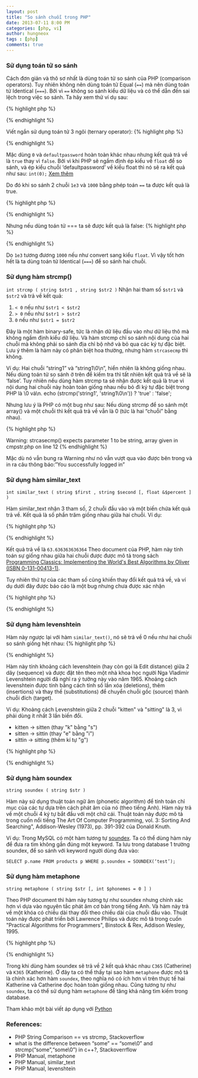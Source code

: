 ```yaml
---
layout: post
title: "So sánh chuỗi trong PHP"
date: 2013-07-11 8:00 PM
categories: [php, vi]
author: hungneox
tags : [php]
comments: true
---
```

### Sử dụng toán tử so sánh 
Cách đơn giản và thô sơ nhất là dùng toán tử so sánh của PHP (comparison operators). Tuy nhiên không nên dùng toán tử Equal (`==`) mà nên dùng toán tử Identical (`===`). Bởi vì `==` không so sánh kiểu dữ liệu và có thể dẫn đến sai lệch trong việc so sánh. Ta hãy xem thử ví dụ sau: 

{% highlight php %}
<?php
  $input = 0;
  if('defaultpassword' == $input){
   echo 'true';
  } else {
   echo 'false';
  }
?>
{% endhighlight %}  

Viết ngắn sử dụng toán tử 3 ngôi (ternary operator):
{% highlight php %} 
<?php
$input = 0;
echo ('defaultpassword' == $input) ? ‘true’ : ‘false’;
?>
{% endhighlight %}  

Mặc dùng `0` và `defaultpassword` hoàn toàn khác nhau nhưng kết quả trả về là `true` thay vì `false`. Bởi vì khi PHP sẽ ngầm định ép kiểu về `float` để so sánh, và ép kiểu chuỗi ‘defaultpassword’ về kiểu float thì nó sẽ ra kết quả như sau: `int(0);` [Xem thêm](http://php.net/manual/en/language.types.type-juggling.php)

Do đó khi so sánh 2 chuỗi `1e3` và `1000` bằng phép toán `==` ta được kết quả là true. 

{% highlight php %} 
<?php
echo ('1e3' == '1000') ? 'true' : 'false';
?>
{% endhighlight %} 

Nhưng nếu dùng toán tử === ta sẽ được kết quả là false: 
{% highlight php %} 
<?php
echo ('1e3' === '1000') ? 'true' : 'false';
?>
{% endhighlight %} 

Do `1e3` tương đương `1000` nếu như convert sang kiểu `float`. Vì vậy tốt hơn hết là ta dùng toán tử Identical (`===`) để so sánh hai chuỗi.

### Sử dụng hàm strcmp() 

`int strcmp ( string $str1 , string $str2 )`
Nhận hai tham số `$str1` và `$str2` và trả về kết quả:

1. `< 0` nếu như `$str1 < $str2`
2. `> 0` nếu như `$str1 > $str2`
2. `0` nếu như `$str1 = $str2`

Đây là một hàm binary-safe, tức là nhận dữ liệu đầu vào như dữ liệu thô mà không ngầm định kiểu dữ liệu. Và hàm strcmp chỉ so sánh nội dung của hai chuỗi mà không phải so sánh địa chỉ bộ nhớ và bỏ qua các ký tự đặc biệt. Lưu ý thêm là hàm này có phân biệt hoa thường, nhưng hàm `strcasecmp` thì không.

Ví dụ: Hai chuỗi “string1” và “string1\0\n”, hiển nhiên là không giống nhau. Nếu dùng toán tử so sánh ở trên để kiếm tra thì tất nhiên kết quả trả về sẽ là ‘false’. Tuy nhiên nếu dùng hàm strcmp ta sẽ nhận được kết quả là true vì nội dung hai chuỗi này hoàn toàn giống nhau nếu bỏ đi ký tự đặc biệt trong PHP là \0 và\n. 
echo (strcmp('string1', 'string1\0\n')) ? 'true' : 'false';

Nhưng lưu ý là PHP có một bug  như sau:  Nếu dùng strcmp để so sánh một array() và một chuỗi thì kết quả trả về vẫn là 0 (tức là hai “chuỗi” bằng nhau).

{% highlight php %} 
<?php
$pwd = isset($_GET[‘pwd’]) ? $_GET[‘pwd’] : '';
//tương đương $pwd = array();
 if ( strcasecmp( $pwd, 'password' ) == 0 ){
      echo 'You successfully logged in.';
}
?>
Warning: strcasecmp() expects parameter 1 to be string, array given in cmpstr.php on line 12
{% endhighlight %}

Mặc dù nó vẫn bung ra Warning như nó vẫn vượt qua vào được bên trong và in ra câu thông báo:”You successfully logged in”

### Sử dụng hàm similar_text 

`int similar_text ( string $first , string $second [, float &$percent ] )`

Hàm similar_text nhận 3 tham số, 2 chuỗi đầu vào và một biến chứa kết quả trả về. Kết quả là số phần trăm giống nhau giữa hai chuỗi. Ví dụ:

{% highlight php %} 
<?php
similar_text("Hello World","Hello Hello",$percent);
echo $percent;
?>
{% endhighlight %}

Kết quả trả về là `63.636363636364` Theo document của PHP, hàm này tính toán sự giống nhau giữa hai chuỗi được được mô tả trong sách [Programming Classics: Implementing the World's Best Algorithms by Oliver (ISBN 0-131-00413-1)](http://www.amazon.com/Programming-Classics-Implementing-Worlds-Algorithms/dp/0131004131). 

Tuy nhiên thứ tự của các tham số cũng khiến thay đổi kết quả trả về, và ví dụ dưới đây được báo cáo là một bug nhưng chưa được xác nhận 

{% highlight php %} 
<?php
echo similar_text('test','wert'); // 1
echo similar_text('wert','test'); // 2 hay
$var_1 = 'PHP IS GREAT'; 
$var_2 = 'WITH MYSQL'; 

echo similar_text($var_1, $var_2); // 3
echo similar_text($var_2, $var_1); // 2
?>
{% endhighlight %}

### Sử dụng hàm levenshtein 
Hàm này ngược lại với hàm `similar_text()`, nó sẽ trả về 0 nếu như hai chuỗi so sánh giống hệt nhau:
{% highlight php %} 
<?php 
int levenshtein ( string $str1 , string $str2 )
int levenshtein ( string $str1 , string $str2 , int $cost_ins , int $cost_rep , int $cost_del ) 
?>
{% endhighlight %}

Hàm này tính khoảng cách levenshtein (hay còn gọi là Edit distance) giữa 2 dãy (sequence) và được đặt tên theo một nhà khoa học người Nga Vladimir Levenshtein người đã nghĩ ra ý tưởng này vào năm 1965. Khoảng cách levenshtein được tính bằng cách tính số lần xóa (deletions), thêm (insertions) và thay thế (substitutions) để chuyển chuỗi gốc (source) thành chuỗi đích (target).

Ví dụ: Khoảng cách Levenshtein giữa 2 chuỗi "kitten" và "sitting" là 3, vì phải dùng ít nhất 3 lần biến đổi.

* kitten -> sitten (thay "k" bằng "s") 
* sitten -> sittin (thay "e" bằng "i") 
* sittin -> sitting (thêm kí tự "g")

{% highlight php %} 
<?php 
  echo levenshtein("kitten","sitting");//3
?>
{% endhighlight %}

### Sử dụng hàm soundex
`string soundex ( string $str )` 

Hàm này sử dụng thuật toán ngữ âm (phonetic algorithm) để tính toán chỉ mục của các tự dựa trên cách phát âm của nó (theo tiếng Anh). Hàm này trả về một chuỗi 4 ký tự bắt đầu với một chữ cái. Thuật toán này được mô tả trong cuốn nổi tiếng The Art Of Computer Programming, vol. 3: Sorting And Searching", Addison-Wesley (1973), pp. 391-392 của Donald Knuth.

Ví dụ: Trong MySQL có một hàm tương tự [soundex](http://dev.mysql.com/doc/refman/5.0/en/string-functions.html#function_soundex). Ta có thể dùng hàm này để đưa ra tìm không gần đúng một keyword. Ta lưu trong database 1 trường soundex, để so sánh với keyword người dùng đưa vào:

`SELECT p.name FROM products p WHERE p.soundex = SOUNDEX(‘test’);`

### Sử dụng hàm metaphone
`string metaphone ( string $str [, int $phonemes = 0 ] )`

Theo PHP document thì hàm này tương tự như soundex nhưng chính xác hơn vì dựa vào nguyên tắc phát âm cơ bản trong tiếng Anh. Và hàm này trả về một khóa có chiều dài thay đổi theo chiều dài của chuỗi đầu vào. Thuật toán này được phát triển bởi Lawrence Philips và được mô tả trong cuốn "Practical Algorithms for Programmers", Binstock & Rex, Addison Wesley, 1995.

{% highlight php %} 
<?php 
var_dump(metaphone('Catherine'));
var_dump(metaphone('Katherine'));
//string(5) "K0RN"
//string(5) "K0RN"
?>
{% endhighlight %}

Trong khi dùng hàm soundex sẽ trả về 2 kết quả khác nhau `C365` (Catherine) và `K365` (Katherine). Ở đây ta có thể thấy tại sao hàm `metaphone` được mô tả là chính xác hơn hàm `soundex`, theo nghĩa nó có ích hơn vì trên thực tế hai Katherine và Catherine đọc hoàn toàn giống nhau. Cũng tương tự như `soundex`, ta có thể sử dụng hàm `metaphone` để tăng khả năng tìm kiếm trong database. 

Tham khảo một bài viết áp dụng với [Python](http://www.informit.com/articles/article.aspx?p=1848528)

### References:

* PHP String Comparison == vs strcmp, Stackoverflow
* what is the difference between “some” == “some\0” and strcmp(“some”,“some\0”) in c++?, Stackoverrflow
* PHP Manual, metaphone
* PHP Manual, similar_text
* PHP Manual, levenshtein